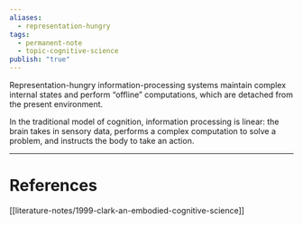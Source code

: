 ```yaml
---
aliases:
  - representation-hungry
tags:
  - permanent-note
  - topic-cognitive-science
publish: "true"
---
```

Representation-hungry information-processing systems maintain complex internal states and perform “offline” computations, which are detached from the present environment.

In the traditional model of cognition, information processing is linear: the brain takes in sensory data, performs a complex computation to solve a problem, and instructs the body to take an action. 

---
# References

[[literature-notes/1999-clark-an-embodied-cognitive-science]]


